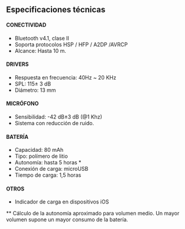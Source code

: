 ## Especificaciones técnicas

#### CONECTIVIDAD
- Bluetooth v4.1, clase II
- Soporta protocolos HSP / HFP / A2DP /AVRCP 
- Alcance: Hasta 10 m.
 
#### DRIVERS
- Respuesta en frecuencia: 40Hz ~ 20 KHz
- SPL: 115± 3 dB
- Diámetro: 13 mm

#### MICRÓFONO
- Sensibilidad: -42 dB±3 dB (@1 Khz)
- Sistema con reducción de ruido.

#### BATERÍA
- Capacidad: 80 mAh
- Tipo: polímero de litio
- Autonomía: hasta 5 horas *
- Conexión de carga: microUSB
- Tiempo de carga: 1,5 horas

#### OTROS
- Indicador de carga en dispositivos iOS

** Cálculo de la autonomía aproximado para volumen medio. Un mayor volumen supone un mayor consumo de la batería.
